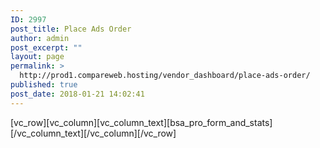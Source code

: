 ```yaml
---
ID: 2997
post_title: Place Ads Order
author: admin
post_excerpt: ""
layout: page
permalink: >
  http://prod1.compareweb.hosting/vendor_dashboard/place-ads-order/
published: true
post_date: 2018-01-21 14:02:41
---
```

[vc_row][vc_column][vc_column_text][bsa_pro_form_and_stats][/vc_column_text][/vc_column][/vc_row]